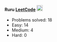#### Ruru [LeetCode](https://leetcode.com/u/l11y0/) <img src="https://raw.githubusercontent.com/MartinHeinz/MartinHeinz/master/wave.gif" width="20px">

- Problems solved: 18
- Easy: 14
- Medium: 4
- Hard: 0
